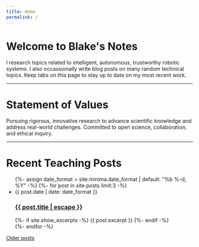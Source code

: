 ```yaml
---
title: Home
permalink: /
---
```

# Welcome to Blake's Notes

I research topics related to intelligent, autonomous, trustworthy robotic systems. I also occassionally write blog posts on many random technical topics. Keep tabs on this page to stay up to date on my most recent work.

<hr>

# Statement of Values
Pursuing rigorous, innovative research to advance scientific knowledge and address real-world challenges. Committed to open science, collaboration, and ethical inquiry.

<hr>

# Recent Teaching Posts
<ul class="post-list">
    {%- assign date_format = site.minima.date_format | default: "%b %-d, %Y" -%}
    {%- for post in site.posts limit:3 -%}
        <li>
            <span class="post-meta">{{ post.date | date: date_format }}</span>
            <h3>
            <a class="post-link" href="{{ post.url | relative_url }}">
                {{ post.title | escape }}
            </a>
            </h3>
            {%- if site.show_excerpts -%}
            {{ post.excerpt }}
            {%- endif -%}
        </li>
    {%- endfor -%}
</ul>

<a href="/teaching" class="older-posts-link">Older posts</a>
